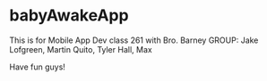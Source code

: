 # babyAwakeApp
This is for Mobile App Dev class 261 with Bro. Barney GROUP: Jake Lofgreen, Martin Quito, Tyler Hall, Max 

Have fun guys!
